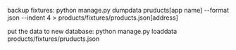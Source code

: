 backup fixtures:
    python manage.py dumpdata pruducts[app name] --format json --indent 4 > products/fixtures/products.json[address]

put the data to new database:
    python manage.py loaddata products/fixtures/pruducts.json